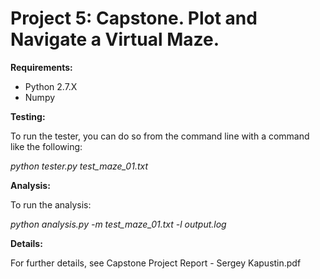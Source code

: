 # Project 5: Capstone. Plot and Navigate a Virtual Maze.

<b>Requirements:</b><p>
<ul>
<li>Python 2.7.X</li>
<li>Numpy</li>
</ul>

<b>Testing:</b><p>
To run the tester, you can do so from the command line with a command like the following:<p>
<i>python tester.py test_maze_01.txt</i>

<b>Analysis:</b><p>
To run the analysis:<p>
<i>python analysis.py -m test_maze_01.txt -l output.log</i>
<p>

<b>Details:</b><p>
For further details, see Capstone Project Report - Sergey Kapustin.pdf
